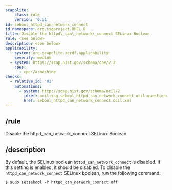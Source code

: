 ```yaml
---
scapolite:
    class: rule
    version: '0.51'
id: sebool_httpd_can_network_connect
id_namespace: org.ssgproject.RHEL-8
title: Disable the httpd\_can\_network\_connect SELinux Boolean
rule: <see below>
description: <see below>
applicability:
  - system: org.scapolite.xccdf.applicability
    severity: medium
  - system: https://scap.nist.gov/schema/cpe/2.2
    cpes:
      - cpe:/a:machine
checks:
  - relative_id: '01'
    automations:
      - system: http://scap.nist.gov/schema/ocil/2
        idref: ocil:ssg-sebool_httpd_can_network_connect_ocil:questionnaire:1
        href: sebool_httpd_can_network_connect.ocil.xml
---
```



## /rule

Disable the httpd\_can\_network\_connect SELinux Boolean

## /description

By
default, the SELinux boolean `httpd_can_network_connect` is disabled. If
this setting is enabled, it should be disabled. To disable the
`httpd_can_network_connect` SELinux boolean, run the following command:

``` 
$ sudo setsebool -P httpd_can_network_connect off
```
